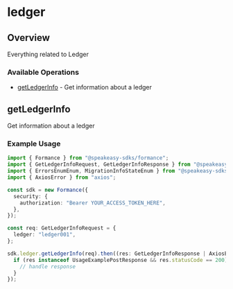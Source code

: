# ledger

## Overview

Everything related to Ledger

### Available Operations

* [getLedgerInfo](#getledgerinfo) - Get information about a ledger

## getLedgerInfo

Get information about a ledger

### Example Usage

```typescript
import { Formance } from "@speakeasy-sdks/formance";
import { GetLedgerInfoRequest, GetLedgerInfoResponse } from "@speakeasy-sdks/formance/dist/sdk/models/operations";
import { ErrorsEnumEnum, MigrationInfoStateEnum } from "@speakeasy-sdks/formance/dist/sdk/models/shared";
import { AxiosError } from "axios";

const sdk = new Formance({
  security: {
    authorization: "Bearer YOUR_ACCESS_TOKEN_HERE",
  },
});

const req: GetLedgerInfoRequest = {
  ledger: "ledger001",
};

sdk.ledger.getLedgerInfo(req).then((res: GetLedgerInfoResponse | AxiosError) => {
  if (res instanceof UsageExamplePostResponse && res.statusCode == 200) {
    // handle response
  }
});
```
